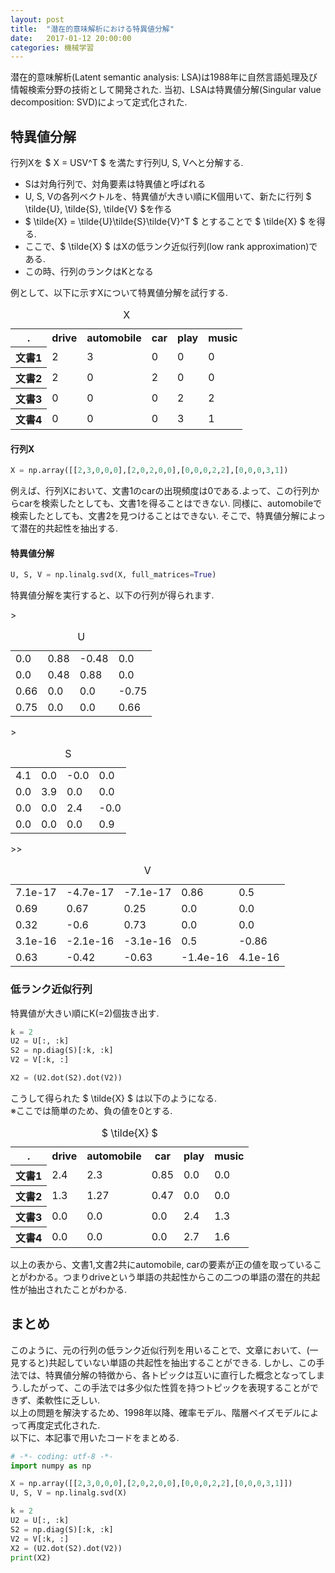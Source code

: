```yaml
---
layout: post
title:  "潜在的意味解析における特異値分解"
date:   2017-01-12 20:00:00
categories: 機械学習
---
```


潜在的意味解析(Latent semantic analysis: LSA)は1988年に自然言語処理及び情報検索分野の技術として開発された.
当初、LSAは特異値分解(Singular value decomposition: SVD)によって定式化された.

## 特異値分解

行列Xを $ X = USV^T $ を満たす行列U, S, Vへと分解する.
- Sは対角行列で、対角要素は特異値と呼ばれる
- U, S, Vの各列ベクトルを、特異値が大きい順にK個用いて、新たに行列 $ \tilde{U}, \tilde{S}, \tilde{V} $を作る
- $ \tilde{X} = \tilde{U}\tilde{S}\tilde{V}^T $ とすることで $ \tilde{X} $ を得る.
- ここで、$ \tilde{X} $ はXの低ランク近似行列(low rank approximation)である.
- この時、行列のランクはKとなる  
  
  
例として、以下に示すXについて特異値分解を試行する.

<table>
<caption>X</caption>
<tr><th>.</th><th>drive</th><th>automobile</th><th>car</th><th>play</th><th>music</th></tr>
<tr><th>文書1</th><td>2</td><td>3</td><td>0</td><td>0</td><td>0</td></tr>
<tr><th>文書2</th><td>2</td><td>0</td><td>2</td><td>0</td><td>0</td></tr>
<tr><th>文書3</th><td>0</td><td>0</td><td>0</td><td>2</td><td>2</td></tr>
<tr><th>文書4</th><td>0</td><td>0</td><td>0</td><td>3</td><td>1</td></tr>
</table>

#### 行列X

``` python
X = np.array([[2,3,0,0,0],[2,0,2,0,0],[0,0,0,2,2],[0,0,0,3,1])
```

例えば、行列Xにおいて、文書1のcarの出現頻度は0である.よって、この行列からcarを検索したとしても、文書1を得ることはできない.
同様に、automobileで検索したとしても、文書2を見つけることはできない.
そこで、特異値分解によって潜在的共起性を抽出する.

#### 特異値分解

``` python
U, S, V = np.linalg.svd(X, full_matrices=True)
```

特異値分解を実行すると、以下の行列が得られます.  

<table>
<caption>U</caption>
<tr><td>0.0</td><td>0.88</td><td>-0.48</td><td>0.0</td></tr>
<tr><td>0.0</td><td>0.48</td><td>0.88</td><td>0.0</td></tr>
<tr><td>0.66</td><td>0.0</td><td>0.0</td><td>-0.75</td></tr>
<tr>><td>0.75</td><td>0.0</td><td>0.0</td><td>0.66</td></tr>
</table>

<table>
<caption>S</caption>
<tr><td>4.1</td><td>0.0</td><td>-0.0</td><td>0.0</td></tr>
<tr><td>0.0</td><td>3.9</td><td>0.0</td><td>0.0</td></tr>
<tr><td>0.0</td><td>0.0</td><td>2.4</td><td>-0.0</td></tr>
<tr>><td>0.0</td><td>0.0</td><td>0.0</td><td>0.9</td></tr>
</table>

<table>
<caption>V</caption>
<tr><td>7.1e-17</td><td>-4.7e-17</td><td>-7.1e-17</td><td>0.86</td><td>0.5</td></tr>
<tr><td>0.69</td><td>0.67</td><td>0.25</td><td>0.0</td><td>0.0</td></tr>
<tr><td>0.32</td><td>-0.6</td><td>0.73</td><td>0.0</td><td>0.0</td></tr>
<tr>><td>3.1e-16</td><td>-2.1e-16</td><td>-3.1e-16</td><td>0.5</td><td>-0.86</td></tr>
<tr>><td>0.63</td><td>-0.42</td><td>-0.63</td><td>-1.4e-16</td><td>4.1e-16</td></tr>
</table>

### 低ランク近似行列
特異値が大きい順にK(=2)個抜き出す.

```python
k = 2
U2 = U[:, :k]
S2 = np.diag(S)[:k, :k]
V2 = V[:k, :]

X2 = (U2.dot(S2).dot(V2))
```

こうして得られた $ \tilde{X} $ は以下のようになる.  
※ここでは簡単のため、負の値を0とする.
<table>
<caption> $ \tilde{X} $ </caption>
<tr><th>.</th><th>drive</th><th>automobile</th><th>car</th><th>play</th><th>music</th></tr>
<tr><th>文書1</th><td>2.4</td><td>2.3</td><td>0.85</td><td>0.0</td><td>0.0</td></tr>
<tr><th>文書2</th><td>1.3</td><td>1.27</td><td>0.47</td><td>0.0</td><td>0.0</td></tr>
<tr><th>文書3</th><td>0.0</td><td>0.0</td><td>0.0</td><td>2.4</td><td>1.3</td></tr>
<tr><th>文書4</th><td>0.0</td><td>0.0</td><td>0.0</td><td>2.7</td><td>1.6</td></tr>
</table>

以上の表から、文書1,文書2共にautomobile,
carの要素が正の値を取っていることがわかる。つまりdriveという単語の共起性からこの二つの単語の潜在的共起性が抽出されたことがわかる.  

## まとめ
このように、元の行列の低ランク近似行列を用いることで、文章において、(一見すると)共起していない単語の共起性を抽出することができる.
しかし、この手法では、特異値分解の特徴から、各トピックは互いに直行した概念となってしまう.したがって、この手法では多少似た性質を持つトピックを表現することができず、柔軟性に乏しい.  
 以上の問題を解決するため、1998年以降、確率モデル、階層ベイズモデルによって再度定式化された.  
以下に、本記事で用いたコードをまとめる.

``` python
# -*- coding: utf-8 -*-
import numpy as np

X = np.array([[2,3,0,0,0],[2,0,2,0,0],[0,0,0,2,2],[0,0,0,3,1]])
U, S, V = np.linalg.svd(X)

k = 2
U2 = U[:, :k]
S2 = np.diag(S)[:k, :k]
V2 = V[:k, :]
X2 = (U2.dot(S2).dot(V2))
print(X2)
```
